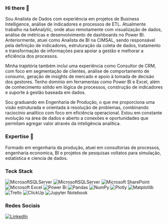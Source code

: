 ### Hi there 👋

Sou Analista de Dados com experiência em projetos de Business Intelligence, análise de indicadores e processos de ETL. Atualmente trabalho na beAnalytic, onde atuo remotamente com visualização de dados, análise de métricas e desenvolvimento de dashboards no Power BI. Anteriormente, atuei como Analista de BI na CIMSAL, sendo responsável pela definição de indicadores, estruturação da coleta de dados, tratamento e transformação de informações para apoiar a gestão e melhorar a eficiência dos processos.

Minha trajetória também inclui uma experiência como Consultor de CRM, com foco em segmentação de clientes, análise de comportamento de consumo, geração de insights de mercado e apoio à tomada de decisão dos gestores. Tenho domínio em ferramentas como Power BI e Excel, além de conhecimento sólido em lógica de processos, construção de indicadores e suporte à gestão baseada em dados.

Sou graduando em Engenharia de Produção, o que me proporciona uma visão estruturada e orientada à resolução de problemas, combinando raciocínio analítico com foco em eficiência operacional. Estou em constante evolução na área de dados e aberto a conexões e oportunidades que permitam agregar valor através da inteligência analítica.


###  Expertise 🚀
Formado em engenharia da produção, atuei em consultorias de processos, engenharia economica, BI e projetos de pesquisas voltatos para simulação, estatistica e ciencia de dados.

### Teck Stack
![MicrosoftSQLServer](https://img.shields.io/badge/Microsoft%20SQL%20Server-CC2927?style=for-the-badge&logo=microsoft%20sql%20server&logoColor=white)
![MicrosoftSQLServer](https://img.shields.io/badge/Microsoft%20SQL%20Server-CC2927?style=for-the-badge&logo=microsoft%20sql%20server&logoColor=white)
![Microsoft SharePoint ](https://img.shields.io/badge/Microsoft_SharePoint-0078D4?style=for-the-badge&logo=microsoft-sharepoint&logoColor=white)
![Microsoft Excel](https://img.shields.io/badge/Microsoft_Excel-217346?style=for-the-badge&logo=microsoft-excel&logoColor=white)
![Power Bi](https://img.shields.io/badge/power_bi-F2C811?style=for-the-badge&logo=powerbi&logoColor=black)
![Pandas](https://img.shields.io/badge/pandas-%23150458.svg?style=for-the-badge&logo=pandas&logoColor=white)
![NumPy](https://img.shields.io/badge/numpy-%23013243.svg?style=for-the-badge&logo=numpy&logoColor=white)
![Plotly](https://img.shields.io/badge/Plotly-%233F4F75.svg?style=for-the-badge&logo=plotly&logoColor=white)
![Matplotlib](https://img.shields.io/badge/Matplotlib-%23ffffff.svg?style=for-the-badge&logo=Matplotlib&logoColor=black)
![Trello](https://img.shields.io/badge/Trello-%23026AA7.svg?style=for-the-badge&logo=Trello&logoColor=white)
![ClickUp](https://img.shields.io/badge/clickup-7B68EE.svg?style=for-the-badge&logo=clickup&logoColor=white)
![Jupyter Notebook](https://img.shields.io/badge/jupyter-%23FA0F00.svg?style=for-the-badge&logo=jupyter&logoColor=white)

### Redes Sociais
[![LinkedIn](https://img.shields.io/badge/linkedin-%230077B5.svg?style=for-the-badge&logo=linkedin&logoColor=white)](https://www.linkedin.com/in/luiz-henrique-r-farias-06a874213/)
